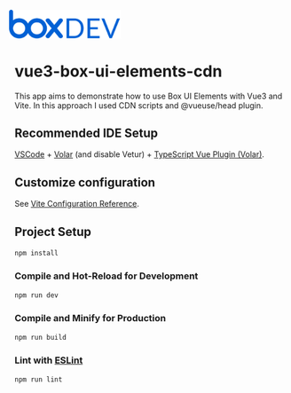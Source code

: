 <img src="/public/box-dev-logo.png" 
alt= "Box Dev Logo"
style="margin-left:-10px;"
width="40%">
# vue3-box-ui-elements-cdn

This app aims to demonstrate how to use Box UI Elements with Vue3 and Vite. In this approach I used CDN scripts and @vueuse/head plugin.

## Recommended IDE Setup

[VSCode](https://code.visualstudio.com/) + [Volar](https://marketplace.visualstudio.com/items?itemName=Vue.volar) (and disable Vetur) + [TypeScript Vue Plugin (Volar)](https://marketplace.visualstudio.com/items?itemName=Vue.vscode-typescript-vue-plugin).

## Customize configuration

See [Vite Configuration Reference](https://vitejs.dev/config/).

## Project Setup

```sh
npm install
```

### Compile and Hot-Reload for Development

```sh
npm run dev
```

### Compile and Minify for Production

```sh
npm run build
```

### Lint with [ESLint](https://eslint.org/)

```sh
npm run lint
```
